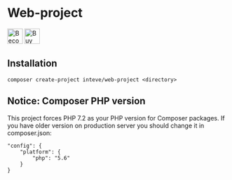 # Web-project

<a href="https://www.patreon.com/bePatron?u=9680759"><img src="https://c5.patreon.com/external/logo/become_a_patron_button.png" alt="Become a Patron!" height="35"></a>
<a href="https://www.paypal.me/janpecha/1eur"><img src="https://buymecoffee.intm.org/img/button-paypal-white.png" alt="Buy me a coffee" height="35"></a>


## Installation

```
composer create-project inteve/web-project <directory>
```

## Notice: Composer PHP version

This project forces PHP 7.2 as your PHP version for Composer packages. If you have older version on production server you should change it in composer.json:

```
"config": {
	"platform": {
		"php": "5.6"
	}
}
```
